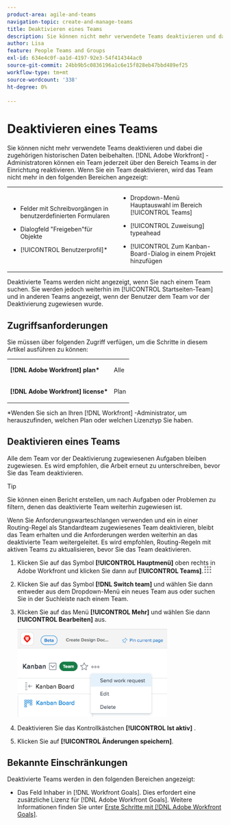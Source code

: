 ```yaml
---
product-area: agile-and-teams
navigation-topic: create-and-manage-teams
title: Deaktivieren eines Teams
description: Sie können nicht mehr verwendete Teams deaktivieren und dabei die zugehörigen historischen Daten beibehalten. Adobe Workfront-Administratoren können ein Team jederzeit über den Bereich Teams in der Einrichtung reaktivieren.
author: Lisa
feature: People Teams and Groups
exl-id: 634e4c0f-aa1d-4197-92e3-54f414344ac0
source-git-commit: 24bb9b5c0836196a1c6e15f828eb47bbd489ef25
workflow-type: tm+mt
source-wordcount: '338'
ht-degree: 0%

---
```


# Deaktivieren eines Teams

Sie können nicht mehr verwendete Teams deaktivieren und dabei die zugehörigen historischen Daten beibehalten. [!DNL Adobe Workfront] -Administratoren können ein Team jederzeit über den Bereich Teams in der Einrichtung reaktivieren. Wenn Sie ein Team deaktivieren, wird das Team nicht mehr in den folgenden Bereichen angezeigt:

<table style="table-layout:auto"> 
 <col> 
 <col> 
 <tbody> 
  <tr> 
   <td> 
    <ul> 
     <li> <p>Felder mit Schreibvorgängen in benutzerdefinierten Formularen</p> </li> 
    </ul> 
    <ul> 
     <li> <p>Dialogfeld "Freigeben"für Objekte</p> </li> 
     <li> <p>[!UICONTROL Benutzerprofil]*</p> </li> 
    </ul> </td> 
   <td> 
    <ul> 
     <li> <p>Dropdown-Menü Hauptauswahl im Bereich [!UICONTROL Teams]</p> </li> 
     <li> <p>[!UICONTROL Zuweisung] typeahead</p> </li> 
     <li> <p>[!UICONTROL Zum Kanban-Board-Dialog in einem Projekt hinzufügen</p> </li> 
    </ul> </td> 
  </tr> 
 </tbody> 
</table>

Deaktivierte Teams werden nicht angezeigt, wenn Sie nach einem Team suchen. Sie werden jedoch weiterhin im [!UICONTROL Startseiten-Team] und in anderen Teams angezeigt, wenn der Benutzer dem Team vor der Deaktivierung zugewiesen wurde.

## Zugriffsanforderungen

Sie müssen über folgenden Zugriff verfügen, um die Schritte in diesem Artikel ausführen zu können:

<table style="table-layout:auto"> 
 <col> 
 <col> 
 <tbody> 
  <tr> 
   <td role="rowheader"><strong>[!DNL Adobe Workfront] plan*</strong></td> 
   <td> <p>Alle</p> </td> 
  </tr> 
  <tr> 
   <td role="rowheader"><strong>[!DNL Adobe Workfront] license*</strong></td> 
   <td> <p>Plan</p> </td> 
  </tr> 
 </tbody> 
</table>

&#42;Wenden Sie sich an Ihren [!DNL Workfront] -Administrator, um herauszufinden, welchen Plan oder welchen Lizenztyp Sie haben.

## Deaktivieren eines Teams

Alle dem Team vor der Deaktivierung zugewiesenen Aufgaben bleiben zugewiesen. Es wird empfohlen, die Arbeit erneut zu unterschreiben, bevor Sie das Team deaktivieren.

>[!TIP]
>
>Sie können einen Bericht erstellen, um nach Aufgaben oder Problemen zu filtern, denen das deaktivierte Team weiterhin zugewiesen ist.

Wenn Sie Anforderungswarteschlangen verwenden und ein in einer Routing-Regel als Standardteam zugewiesenes Team deaktivieren, bleibt das Team erhalten und die Anforderungen werden weiterhin an das deaktivierte Team weitergeleitet. Es wird empfohlen, Routing-Regeln mit aktiven Teams zu aktualisieren, bevor Sie das Team deaktivieren.

1. Klicken Sie auf das Symbol **[!UICONTROL Hauptmenü]** oben rechts in Adobe Workfront und klicken Sie dann auf **[!UICONTROL Teams]**.![](assets/main-menu-icon.png)
1. Klicken Sie auf das Symbol **[!DNL Switch team]** und wählen Sie dann entweder aus dem Dropdown-Menü ein neues Team aus oder suchen Sie in der Suchleiste nach einem Team.
1. Klicken Sie auf das Menü **[!UICONTROL Mehr]** und wählen Sie dann **[!UICONTROL Bearbeiten]** aus.

   ![](assets/edit-team-settings-350x205.png)

1. Deaktivieren Sie das Kontrollkästchen **[!UICONTROL Ist aktiv]** .
1. Klicken Sie auf **[!UICONTROL Änderungen speichern]**.

## Bekannte Einschränkungen

Deaktivierte Teams werden in den folgenden Bereichen angezeigt:

* Das Feld Inhaber in [!DNL Workfront Goals]. Dies erfordert eine zusätzliche Lizenz für [!DNL Adobe Workfront Goals]. Weitere Informationen finden Sie unter [Erste Schritte mit  [!DNL Adobe Workfront Goals]](../../workfront-goals/goal-management/getting-started-with-wf-goals.md).
